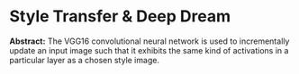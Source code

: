 # Style Transfer & Deep Dream

**Abstract:**
The VGG16 convolutional neural network is used to incrementally update an input image such that it exhibits the same kind of activations in a particular layer as a chosen style image.
